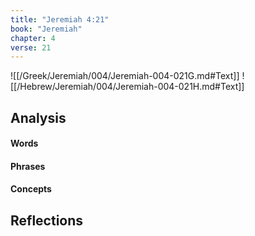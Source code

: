 ```yaml
---
title: "Jeremiah 4:21"
book: "Jeremiah"
chapter: 4
verse: 21
---
```

![[/Greek/Jeremiah/004/Jeremiah-004-021G.md#Text]]
![[/Hebrew/Jeremiah/004/Jeremiah-004-021H.md#Text]]

## Analysis

#### Words

#### Phrases

#### Concepts

## Reflections
